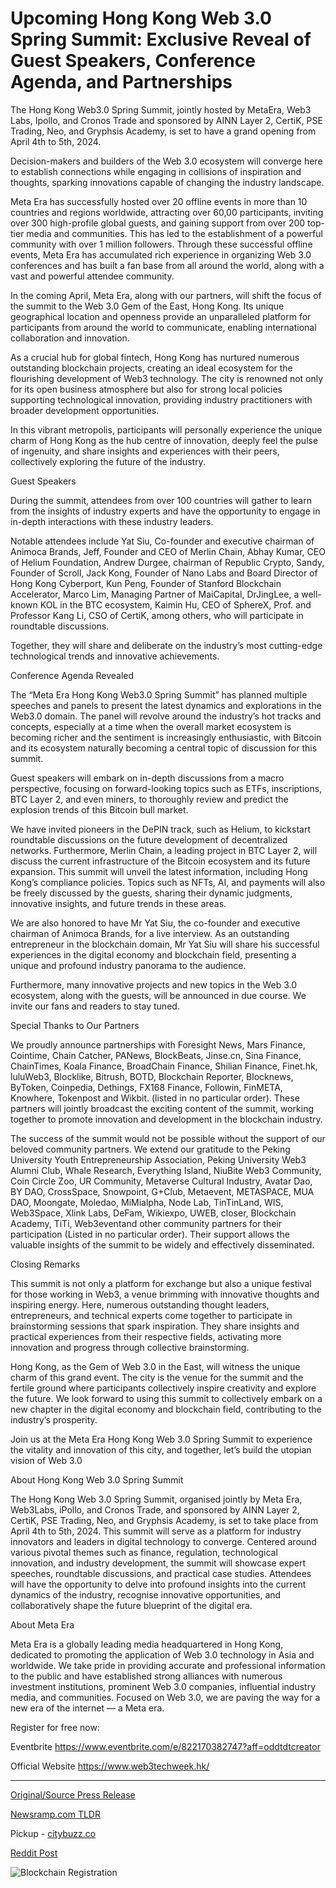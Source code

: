 # Upcoming Hong Kong Web 3.0 Spring Summit: Exclusive Reveal of Guest Speakers, Conference Agenda, and Partnerships

The Hong Kong Web3.0 Spring Summit, jointly hosted by MetaEra, Web3 Labs, Ipollo, and Cronos Trade and sponsored by AINN Layer 2, CertiK, PSE Trading, Neo, and Gryphsis Academy, is set to have a grand opening from April 4th to 5th, 2024.

Decision-makers and builders of the Web 3.0 ecosystem will converge here to establish connections while engaging in collisions of inspiration and thoughts, sparking innovations capable of changing the industry landscape.

Meta Era has successfully hosted over 20 offline events in more than 10 countries and regions worldwide, attracting over 60,00 participants, inviting over 300 high-profile global guests, and gaining support from over 200 top-tier media and communities. This has led to the establishment of a powerful community with over 1 million followers. Through these successful offline events, Meta Era has accumulated rich experience in organizing Web 3.0 conferences and has built a fan base from all around the world, along with a vast and powerful attendee community.

In the coming April, Meta Era, along with our partners, will shift the focus of the summit to the Web 3.0 Gem of the East, Hong Kong. Its unique geographical location and openness provide an unparalleled platform for participants from around the world to communicate, enabling international collaboration and innovation.

As a crucial hub for global fintech, Hong Kong has nurtured numerous outstanding blockchain projects, creating an ideal ecosystem for the flourishing development of Web3 technology. The city is renowned not only for its open business atmosphere but also for strong local policies supporting technological innovation, providing industry practitioners with broader development opportunities.

In this vibrant metropolis, participants will personally experience the unique charm of Hong Kong as the hub centre of innovation, deeply feel the pulse of ingenuity, and share insights and experiences with their peers, collectively exploring the future of the industry.

Guest Speakers

During the summit, attendees from over 100 countries will gather to learn from the insights of industry experts and have the opportunity to engage in in-depth interactions with these industry leaders.

Notable attendees include Yat Siu, Co-founder and executive chairman of Animoca Brands, Jeff, Founder and CEO of Merlin Chain, Abhay Kumar, CEO of Helium Foundation, Andrew Durgee, chairman of Republic Crypto, Sandy, Founder of Scroll, Jack Kong, Founder of Nano Labs and Board Director of Hong Kong Cyberport, Kun Peng, Founder of Stanford Blockchain Accelerator, Marco Lim, Managing Partner of MaiCapital, DrJingLee, a well-known KOL in the BTC ecosystem, Kaimin Hu, CEO of SphereX, Prof. and Professor Kang Li, CSO of CertiK, among others, who will participate in roundtable discussions.

Together, they will share and deliberate on the industry’s most cutting-edge technological trends and innovative achievements.

Conference Agenda Revealed

The “Meta Era Hong Kong Web3.0 Spring Summit” has planned multiple speeches and panels to present the latest dynamics and explorations in the Web3.0 domain. The panel will revolve around the industry’s hot tracks and concepts, especially at a time when the overall market ecosystem is becoming richer and the sentiment is increasingly enthusiastic, with Bitcoin and its ecosystem naturally becoming a central topic of discussion for this summit.

Guest speakers will embark on in-depth discussions from a macro perspective, focusing on forward-looking topics such as ETFs, inscriptions, BTC Layer 2, and even miners, to thoroughly review and predict the explosion trends of this Bitcoin bull market.

We have invited pioneers in the DePIN track, such as Helium, to kickstart roundtable discussions on the future development of decentralized networks. Furthermore, Merlin Chain, a leading project in BTC Layer 2, will discuss the current infrastructure of the Bitcoin ecosystem and its future expansion. This summit will unveil the latest information, including Hong Kong’s compliance policies. Topics such as NFTs, AI, and payments will also be freely discussed by the guests, sharing their dynamic judgments, innovative insights, and future trends in these areas.

We are also honored to have Mr Yat Siu, the co-founder and executive chairman of Animoca Brands, for a live interview. As an outstanding entrepreneur in the blockchain domain, Mr Yat Siu will share his successful experiences in the digital economy and blockchain field, presenting a unique and profound industry panorama to the audience.

Furthermore, many innovative projects and new topics in the Web 3.0 ecosystem, along with the guests, will be announced in due course. We invite our fans and readers to stay tuned.

Special Thanks to Our Partners

We proudly announce partnerships with Foresight News, Mars Finance, Cointime, Chain Catcher, PANews, BlockBeats, Jinse.cn, Sina Finance, ChainTimes, Koala Finance, BroadChain Finance, Shilian Finance, Finet.hk, luluWeb3, Blocklike, Bitrush, BOTD, Blockchain Reporter, Blocknews, ByToken, Coinpedia, Dethings, FX168 Finance, Followin, FinMETA, Knowhere, Tokenpost and Wikbit. (listed in no particular order). These partners will jointly broadcast the exciting content of the summit, working together to promote innovation and development in the blockchain industry.

The success of the summit would not be possible without the support of our beloved community partners. We extend our gratitude to the Peking University Youth Entrepreneurship Association, Peking University Web3 Alumni Club, Whale Research, Everything Island, NiuBite Web3 Community, Coin Circle Zoo, UR Community, Metaverse Cultural Industry, Avatar Dao, BY DAO, CrossSpace, Snowpoint, G+Club, Metaevent, METASPACE, MUA DAO, Moongate, Moledao, MiMialpha, Node Lab, TinTinLand, WIS, Web3Space, Xlink Labs, DeFam, Wikiexpo, UWEB, closer, Blockchain Academy, TiTi, Web3eventand other community partners for their participation (Listed in no particular order). Their support allows the valuable insights of the summit to be widely and effectively disseminated.

Closing Remarks

This summit is not only a platform for exchange but also a unique festival for those working in Web3, a venue brimming with innovative thoughts and inspiring energy. Here, numerous outstanding thought leaders, entrepreneurs, and technical experts come together to participate in brainstorming sessions that spark inspiration. They share insights and practical experiences from their respective fields, activating more innovation and progress through collective brainstorming.

Hong Kong, as the Gem of Web 3.0 in the East, will witness the unique charm of this grand event. The city is the venue for the summit and the fertile ground where participants collectively inspire creativity and explore the future. We look forward to using this summit to collectively embark on a new chapter in the digital economy and blockchain field, contributing to the industry’s prosperity.

Join us at the Meta Era Hong Kong Web 3.0 Spring Summit to experience the vitality and innovation of this city, and together, let’s build the utopian vision of Web 3.0

About Hong Kong Web 3.0 Spring Summit

The Hong Kong Web 3.0 Spring Summit, organised jointly by Meta Era, Web3Labs, iPollo, and Cronos Trade, and sponsored by AINN Layer 2, CertiK, PSE Trading, Neo, and Gryphsis Academy, is set to take place from April 4th to 5th, 2024. This summit will serve as a platform for industry innovators and leaders in digital technology to converge. Centered around various pivotal themes such as finance, regulation, technological innovation, and industry development, the summit will showcase expert speeches, roundtable discussions, and practical case studies. Attendees will have the opportunity to delve into profound insights into the current dynamics of the industry, recognise innovative opportunities, and collaboratively shape the future blueprint of the digital era.

About Meta Era

Meta Era is a globally leading media headquartered in Hong Kong, dedicated to promoting the application of Web 3.0 technology in Asia and worldwide. We take pride in providing accurate and professional information to the public and have established strong alliances with numerous investment institutions, prominent Web 3.0 companies, influential industry media, and communities. Focused on Web 3.0, we are paving the way for a new era of the internet — a Meta era.

Register for free now:

Eventbrite https://www.eventbrite.com/e/822170382747?aff=oddtdtcreator

Official Website https://www.web3techweek.hk/ 

---

[Original/Source Press Release](https://blockchainwire.io/press-release/upcoming-hong-kong-web-30-spring-summit-exclusive-reveal-of-guest-speakers-conference-agenda-and-partnerships)
                    

[Newsramp.com TLDR](https://newsramp.com/curated-news/hong-kong-web3-0-spring-summit-industry-leaders-converge-for-innovation/e04cdf952d4897c193d102697e8e6a6d) 


Pickup - [citybuzz.co](https://citybuzz.co/2024/03/14/hong-kong-gears-up-for-groundbreaking-web-3-0-summit)
 



[Reddit Post](https://www.reddit.com/r/CryptoNewsInfo/comments/1bem6oo/hong_kong_web30_spring_summit_industry_leaders/) 



![Blockchain Registration](https://cdn.newsramp.app/blockchainwire/qrcode/243/14/barnWYK4.webp)
